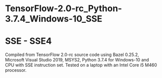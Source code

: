 # TensorFlow-2.0-rc_Python-3.7.4_Windows-10_SSE
# SSE - SSE4
Compiled from TensorFlow 2.0-rc source code using Bazel 0.25.2, Microsoft Visual Studio 2019, MSYS2, Python 3.7.4 for Windows-10 and CPU with SSE instruction set. Tested on a laptop with an Intel Core i5 M460 processor.
